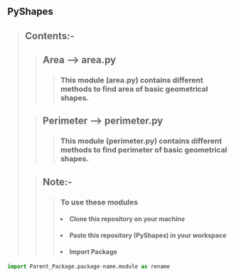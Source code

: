 ## **PyShapes**

> ## Contents:-
>
>> ## Area --> area.py
>>> ### This module (area.py) contains different methods to find area of basic geometrical shapes.
>
>> ## Perimeter --> perimeter.py
>>> ### This module (perimeter.py) contains different methods to find perimeter of basic geometrical shapes.
>>
>
>> ## Note:-
>>> ### To use these modules
>>> #### <li>Clone this repository on your machine</li>
>>> #### <li>Paste this repository (PyShapes) in your workspace</li>
>>> #### <li>Import Package</li>
```python
import Parent_Package.package-name.module as rename
```


